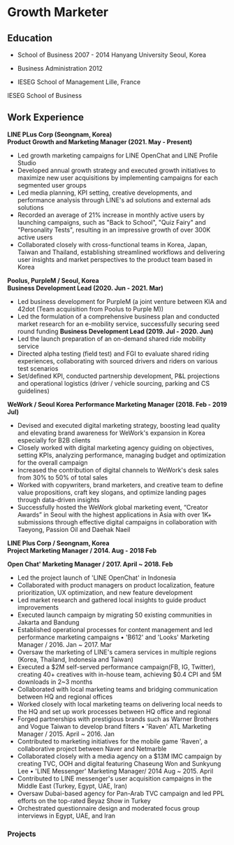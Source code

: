 # Growth Marketer

## Education
- School of Business 2007 - 2014 Hanyang University Seoul, Korea

- Business Administration 2012
- IESEG School of Management Lille, France

IESEG School of Business

## Work Experience
**LINE PLus Corp (Seongnam, Korea)**  
**Product Growth and Marketing Manager (2021. May - Present)**
- Led growth marketing campaigns for LINE OpenChat and LINE Profile Studio
-	Developed annual growth strategy and executed growth initiatives to maximize new user acquisitions by implementing campaigns for each segmented user groups
-	Led media planning, KPI setting, creative developments, and performance analysis through LINE's ad solutions and external ads solutions
-	Recorded an average of 21% increase in monthly active users by launching campaigns,  such as "Back to School", "Quiz Fairy" and "Personality Tests", resulting in an impressive growth of over 300K active users
-	Collaborated closely with cross-functional teams in Korea, Japan, Taiwan and Thailand, establishing streamlined workflows and delivering user insights and market perspectives to the product team based in Korea

**Poolus, PurpleM / Seoul, Korea**  
**Business Development Lead (2020. Jun - 2021. Mar)**
-	Led business development for PurpleM (a joint venture between KIA and 42dot  (Team acquisition from Poolus to Purple M))
-	Led the formulation of a comprehensive business plan and conducted market research for an e-mobility service, successfully securing seed round funding
**Business Development Lead (2019. Jul - 2020. Jun)**
-	Led the launch preparation of an on-demand shared ride mobility service
-	Directed alpha testing (field test) and FGI to evaluate shared riding experiences, collaborating with sourced drivers and riders on various test scenarios
-	Set/defined KPI, conducted partnership development, P&L projections and operational logistics (driver / vehicle sourcing, parking and CS guidelines) 

**WeWork / Seoul Korea**
**Performance Marketing Manager (2018. Feb - 2019 Jul)**
-	Devised and executed digital marketing strategy, boosting lead quality and elevating brand awareness for WeWork's expansion in Korea especially for B2B clients
-	Closely worked with digital marketing agency guiding on objectives, setting KPIs, analyzing performance, managing budget and optimization for the overall campaign
-	Increased the contribution of digital channels to WeWork's desk sales from 30% to 50% of total sales
-	Worked with copywriters, brand marketers, and creative team to define value propositions, craft key slogans, and optimize landing pages through data-driven insights
-	Successfully hosted the WeWork global marketing event, “Creator Awards” in Seoul with the highest applications in Asia with over 1K+ submissions through effective digital campaigns in collaboration with Taeyong, Passion Oil and Daehak Naeil

**LINE Plus Corp / Seongnam, Korea**  
**Project Marketing Manager / 2014. Aug - 2018 Feb**

**Open Chat' Marketing Manager / 2017. April ~ 2018. Feb**
-	Led the project launch of 'LINE OpenChat' in Indonesia
-	Collaborated with product managers on product localization, feature prioritization, UX optimization, and new feature development
-	Led market research and gathered local insights to guide product improvements
-	Executed launch campaign by migrating 50 existing communities in Jakarta and Bandung
-	Established operational processes for content management and led performance marketing campaigns
•	'B612' and 'Looks' Marketing Manager / 2016. Jan ~ 2017. Mar
-	Oversaw the marketing of LINE's camera services in multiple regions (Korea, Thailand, Indonesia and Taiwan)
-	Executed a $2M self-served performance campaign(FB, IG, Twitter), creating 40+ creatives with in-house team, achieving $0.4 CPI and 5M downloads in 2~3 months
-	Collaborated with local marketing teams and bridging communication between HQ and regional offices
-	Worked closely with local marketing teams on delivering local needs to the HQ and set up work processes between HQ office and regional
-	Forged partnerships with prestigious brands such as Warner Brothers and Vogue Taiwan to develop brand filters
•	'Raven' ATL Marketing Manager / 2015. April ~ 2016. Jan
-	Contributed to marketing initiatives for the mobile game 'Raven', a collaborative project between Naver and Netmarble
-	Collaborated closely with a media agency on a $13M IMC campaign by creating TVC, OOH and digital featuring Chaseung Won and Sunkyung Lee
•	'LINE Messenger' Marketing Manager/ 2014 Aug ~ 2015. April
-	Contributed to LINE messenger's user acquisition campaigns in the Middle East (Turkey, Egypt, UAE, Iran)
-	Oversaw Dubai-based agency for Pan-Arab TVC campaign and led PPL efforts on the top-rated Beyaz Show in Turkey
-	Orchestrated questionnaire design and moderated focus group interviews in Egypt, UAE, and Iran 



### Projects
